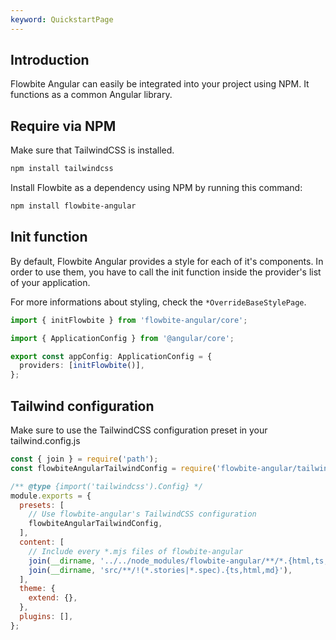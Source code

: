 ```yaml
---
keyword: QuickstartPage
---
```


## Introduction

Flowbite Angular can easily be integrated into your project using NPM. It functions as a common
Angular library.

## Require via NPM

Make sure that TailwindCSS is installed.

```bash
npm install tailwindcss
```

Install Flowbite as a dependency using NPM by running this command:

```bash
npm install flowbite-angular
```

## Init function

By default, Flowbite Angular provides a style for each of it's components. In order to use them, you
have to call the init function inside the provider's list of your application.

For more informations about styling, check the `*OverrideBaseStylePage`.

```typescript
import { initFlowbite } from 'flowbite-angular/core';

import { ApplicationConfig } from '@angular/core';

export const appConfig: ApplicationConfig = {
  providers: [initFlowbite()],
};
```

## Tailwind configuration

Make sure to use the TailwindCSS configuration preset in your tailwind.config.js

```javascript {2,7-8}
const { join } = require('path');
const flowbiteAngularTailwindConfig = require('flowbite-angular/tailwind.config');

/** @type {import('tailwindcss').Config} */
module.exports = {
  presets: [
    // Use flowbite-angular's TailwindCSS configuration
    flowbiteAngularTailwindConfig,
  ],
  content: [
    // Include every *.mjs files of flowbite-angular
    join(__dirname, '../../node_modules/flowbite-angular/**/*.{html,ts,mjs}'),
    join(__dirname, 'src/**/!(*.stories|*.spec).{ts,html,md}'),
  ],
  theme: {
    extend: {},
  },
  plugins: [],
};
```
